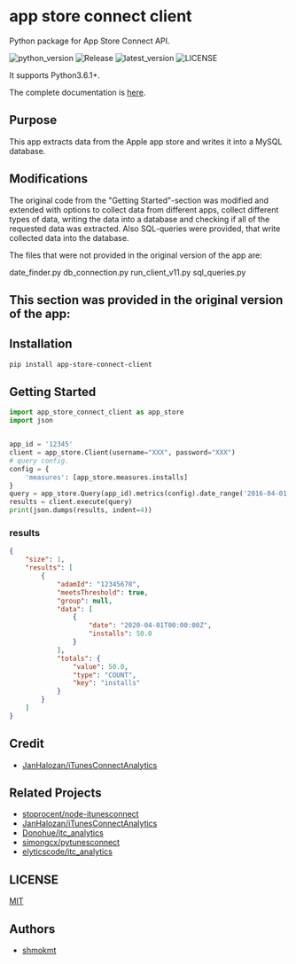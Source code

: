 # app store connect client

Python package for App Store Connect API.

![python_version](https://img.shields.io/pypi/pyversions/app-store-connect-client) ![Release](https://github.com/shmokmt/app-store-connect-client/workflows/Release/badge.svg) ![latest_version](https://img.shields.io/pypi/v/app-store-connect-client)  ![LICENSE](https://img.shields.io/pypi/l/app-store-connect-client)

It supports Python3.6.1+.

The complete documentation is [here](https://github.com/shmokmt/app-store-connect-client/wiki).

## Purpose

This app extracts data from the Apple app store and writes it into a MySQL database. 

## Modifications
The original code from the "Getting Started"-section was modified and extended
with options to collect data from different apps, collect different types of data,
writing the data into a database and checking if all of the requested data was extracted.
Also SQL-queries were provided, that write collected data into the database.

The files that were not provided in the original version of the app are:

date_finder.py
db_connection.py
run_client_v11.py
sql_queries.py

## This section was provided in the original version of the app: 

## Installation

```bash
pip install app-store-connect-client
```

## Getting Started

```python
import app_store_connect_client as app_store
import json


app_id = '12345'
client = app_store.Client(username="XXX", password="XXX")
# query config.
config = {
    'measures': [app_store.measures.installs]
}
query = app_store.Query(app_id).metrics(config).date_range('2016-04-01', '2016-04-02')
results = client.execute(query)
print(json.dumps(results, indent=4))
```

### results

```json
{
    "size": 1,
    "results": [
        {
            "adamId": "12345678",
            "meetsThreshold": true,
            "group": null,
            "data": [
                {
                    "date": "2020-04-01T00:00:00Z",
                    "installs": 50.0
                }
            ],
            "totals": {
                "value": 50.0,
                "type": "COUNT",
                "key": "installs"
            }
        }
    ]
}
```



## Credit

* [JanHalozan/iTunesConnectAnalytics](https://github.com/JanHalozan/iTunesConnectAnalytics)


## Related Projects

* [stoprocent/node-itunesconnect](https://github.com/stoprocent/node-itunesconnect)
* [JanHalozan/iTunesConnectAnalytics](https://github.com/JanHalozan/iTunesConnectAnalytics)
* [Donohue/itc_analytics](https://github.com/Donohue/itc_analytics)
* [simongcx/pytunesconnect](https://github.com/simongcx/pytunesconnect)
* [elyticscode/itc_analytics](https://github.com/elyticscode/itc_analytics)

## LICENSE

[MIT](https://github.com/shmokmt/app-store-connect-client/blob/master/LICENSE)


## Authors
* [shmokmt](https://github.com/shmokmt)

